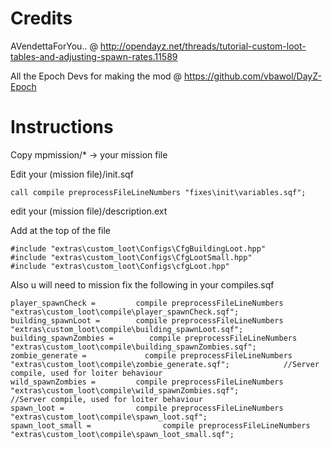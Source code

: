 Credits
=================
AVendettaForYou.. @ http://opendayz.net/threads/tutorial-custom-loot-tables-and-adjusting-spawn-rates.11589


All the Epoch Devs for making the mod  @ https://github.com/vbawol/DayZ-Epoch



Instructions
============

Copy mpmission/* -> your mission file


Edit your (mission file)/init.sqf

```
call compile preprocessFileLineNumbers "fixes\init\variables.sqf";
```

edit your (mission file)/description.ext

Add at the top of the file
```
#include "extras\custom_loot\Configs\CfgBuildingLoot.hpp"
#include "extras\custom_loot\Configs\CfgLootSmall.hpp"
#include "extras\custom_loot\Configs\cfgLoot.hpp"
```

Also u will need to mission fix the following in your compiles.sqf
```
player_spawnCheck =         compile preprocessFileLineNumbers "extras\custom_loot\compile\player_spawnCheck.sqf";
building_spawnLoot =        compile preprocessFileLineNumbers "extras\custom_loot\compile\building_spawnLoot.sqf";
building_spawnZombies =        compile preprocessFileLineNumbers "extras\custom_loot\compile\building_spawnZombies.sqf";
zombie_generate =             compile preprocessFileLineNumbers "extras\custom_loot\compile\zombie_generate.sqf";            //Server compile, used for loiter behaviour
wild_spawnZombies =         compile preprocessFileLineNumbers "extras\custom_loot\compile\wild_spawnZombies.sqf";            //Server compile, used for loiter behaviour
spawn_loot =                compile preprocessFileLineNumbers "extras\custom_loot\compile\spawn_loot.sqf";
spawn_loot_small =                compile preprocessFileLineNumbers "extras\custom_loot\compile\spawn_loot_small.sqf";
```
